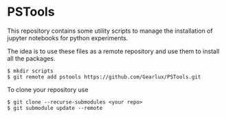 # PSTools

This repository contains some utility scripts to manage the installation of jupyter notebooks for python experiments.

The idea is to use these files as a remote repository and use them to install all the packages.

```
$ mkdir scripts
$ git remote add pstools https://github.com/Gearlux/PSTools.git
```

To clone your repository use
```
$ git clone --recurse-submodules <your repo> 
$ git submodule update --remote
```